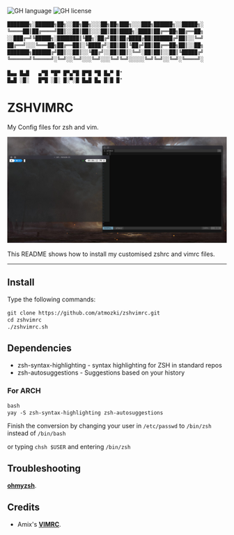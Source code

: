 ![GH language](https://img.shields.io/github/languages/top/atmozki/zshvimrc)
![GH license](https://img.shields.io/github/license/atmozki/zshvimrc)


    ███████╗░██████╗██╗░░██╗██╗░░░██╗██╗███╗░░░███╗██████╗░░█████╗░
    ╚════██║██╔════╝██║░░██║██║░░░██║██║████╗░████║██╔══██╗██╔══██╗
    ░░███╔═╝╚█████╗░███████║╚██╗░██╔╝██║██╔████╔██║██████╔╝██║░░╚═╝
    ██╔══╝░░░╚═══██╗██╔══██║░╚████╔╝░██║██║╚██╔╝██║██╔══██╗██║░░██╗
    ███████╗██████╔╝██║░░██║░░╚██╔╝░░██║██║░╚═╝░██║██║░░██║╚█████╔╝
    ╚══════╝╚═════╝░╚═╝░░╚═╝░░░╚═╝░░░╚═╝╚═╝░░░░░╚═╝╚═╝░░╚═╝░╚════╝░

    █▄▄ █▄█   ▄▀█ ▀█▀ █▀▄▀█ █▀█ ▀█ █▄▀ █"
    █▄█ ░█░   █▀█ ░█░ █░▀░█ █▄█ █▄ █░█ █"

# ZSHVIMRC
My Config files for zsh and vim.


<img src="zshvimrc.jpg" />



This README shows how to install my customised zshrc and vimrc files.


---
## Install

Type the following commands:

```
git clone https://github.com/atmozki/zshvimrc.git
cd zshvimrc
./zshvimrc.sh
```
<!--
**OR (For Private)**

```
git clone git@github.com:atmozki/zshvimrc.git
cd zshvimrc
./zshvimrc.sh
```
-->

## Dependencies

- zsh-syntax-highlighting - syntax highlighting for ZSH in standard repos
- zsh-autosuggestions - Suggestions based on your history

### For ARCH

```
bash
yay -S zsh-syntax-highlighting zsh-autosuggestions
```
  
Finish the conversion by changing your user in `/etc/passwd` to `/bin/zsh` instead of `/bin/bash`

or typing `chsh $USER` and entering `/bin/zsh`

## Troubleshooting

__[ohmyzsh](https://github.com/ohmyzsh/ohmyzsh)__.


## Credits

- Amix's **[VIMRC](https://github.com/amix/vimrc)**.
